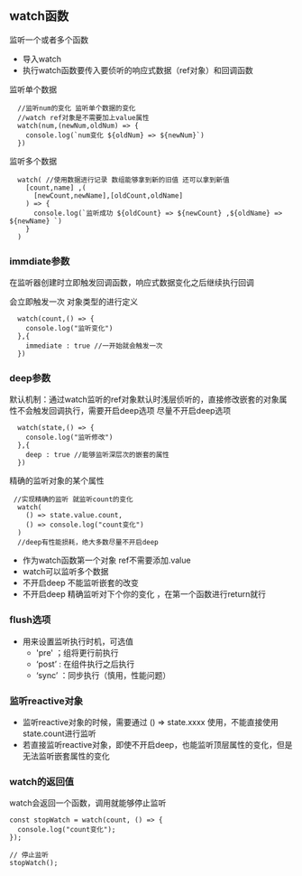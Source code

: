 ## watch函数

监听一个或者多个函数

- 导入watch
- 执行watch函数要传入要侦听的响应式数据（ref对象）和回调函数

监听单个数据

```
  //监听num的变化 监听单个数据的变化
  //watch ref对象是不需要加上value属性
  watch(num,(newNum,oldNum) => {
    console.log(`num变化 ${oldNum} => ${newNum}`)
  })
```

监听多个数据

```
  watch( //使用数据进行记录 数组能够拿到新的旧值 还可以拿到新值
    [count,name] ,(
      [newCount,newName],[oldCount,oldName]
    ) => {
      console.log(`监听成功 ${oldCount} => ${newCount} ,${oldName} => ${newName} `)
    }
  )
```

### immdiate参数

在监听器创建时立即触发回调函数，响应式数据变化之后继续执行回调

会立即触发一次 对象类型的进行定义

```
  watch(count,() => {
    console.log("监听变化")
  },{
    immediate : true //一开始就会触发一次
  })
```

### deep参数

默认机制：通过watch监听的ref对象默认时浅层侦听的，直接修改嵌套的对象属性不会触发回调执行，需要开启deep选项
尽量不开启deep选项

```
  watch(state,() => {
    console.log("监听修改")
  },{
    deep : true //能够监听深层次的嵌套的属性
  })
```

精确的监听对象的某个属性

```
 //实现精确的监听 就监听count的变化
  watch(
    () => state.value.count,
    () => console.log("count变化")
  )
  //deep有性能损耗，绝大多数尽量不开启deep
```

- 作为watch函数第一个对象 ref不需要添加.value
- watch可以监听多个数据
- 不开启deep 不能监听嵌套的改变
- 不开启deep 精确监听对下个你的变化 ，在第一个函数进行return就行

### flush选项

- 用来设置监听执行时机，可选值
  - 'pre' ；组将更行前执行
  - ‘post’ : 在组件执行之后执行
  - ‘sync’ ：同步执行（慎用，性能问题）

### 监听reactive对象

- 监听reactive对象的时候，需要通过 () => state.xxxx 使用，不能直接使用state.count进行监听
- 若直接监听reactive对象，即使不开启deep，也能监听顶层属性的变化，但是无法监听嵌套属性的变化

### watch的返回值

watch会返回一个函数，调用就能够停止监听

```
const stopWatch = watch(count, () => {
  console.log("count变化");
});

// 停止监听
stopWatch();
```







